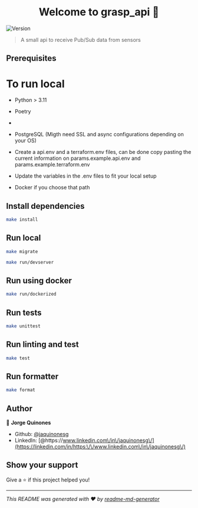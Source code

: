 <h1 align="center">Welcome to grasp_api 👋</h1>
<p>
  <img alt="Version" src="https://img.shields.io/badge/version-0.1-blue.svg?cacheSeconds=2592000" />
</p>

> A small api to receive Pub/Sub data from sensors

## Prerequisites
# To run local
* Python > 3.11
* Poetry
*
* PostgreSQL (Migth need SSL and async configurations depending on your OS)
* Create a api.env and a terraform.env files, can be done copy pasting the current information on params.example.api.env and params.example.terraform.env
* Update the variables in the .env files to fit your local setup

* Docker if you choose that path

## Install dependencies
```sh
make install
```

## Run local

```sh
make migrate
```

```sh
make run/devserver
```

## Run using docker
```sh
make run/dockerized
```

## Run tests

```sh
make unittest
```

## Run linting and test

```sh
make test
```


## Run formatter

```sh
make format
```


## Author

👤 **Jorge Quinones**

* Github: [@jaquinonesg](https://github.com/jaquinonesg)
* LinkedIn: [@https:\/\/www.linkedin.com\/in\/jaquinonesg\/](https://linkedin.com/in/https:\/\/www.linkedin.com\/in\/jaquinonesg\/)

## Show your support

Give a ⭐️ if this project helped you!

***
_This README was generated with ❤️ by [readme-md-generator](https://github.com/kefranabg/readme-md-generator)_

